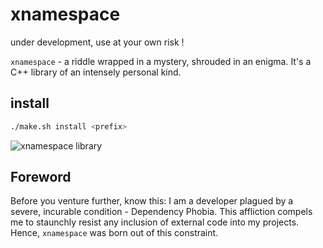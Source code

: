 # xnamespace

under development, use at your own risk !

`xnamespace` - a riddle wrapped in a mystery, shrouded in an enigma. It's a C++ library of an intensely personal kind.

## install
```zsh
./make.sh install <prefix>
```

![xnamespace library](https://i.giphy.com/1iNIkQBAwEkUuTpikf.webp)

## Foreword

Before you venture further, know this: I am a developer plagued by a severe, incurable condition - Dependency Phobia. This affliction compels me to staunchly resist any inclusion of external code into my projects. Hence, `xnamespace` was born out of this constraint.
